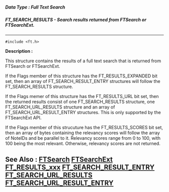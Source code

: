 ##### Data Type : Full Text Search
##### FT_SEARCH_RESULTS - Search results returned from FTSearch or FTSearchExt.
---
```
#include <ft.h>
```
**Description :**

This structure contains the results of a full text search that is returned from 
FTSearch or FTSearchExt.

If the Flags member of this structure has the FT_RESULTS_EXPANDED bit set, then 
an array of FT_SEARCH_RESULT_ENTRY structures will follow the FT_SEARCH_RESULTS 
structure.

If the Flags memer of this structure has the FT_RESULTS_URL bit set, then the 
returned results consist of one FT_SEARCH_RESULTS structure, one 
FT_SEARCH_URL_RESULTS structure and an array of FT_SEARCH_URL_RESULT_ENTRY 
structures.  This is only supported by the FTSearchExt API.

If the Flags member of this strucuture has the  FT_RESULTS_SCORES bit set, then 
an array of bytes containing the relevancy scores will follow the array of 
NoteIDs and be parallel to it.  Relevancy scores range from 0 to 100, with 100 
being the most relevant.  Otherwise, relevancy scores are not returned.

**See Also :**
[FTSearch](/domino-c-api-docs/reference/Func/FTSearch)
[FTSearchExt](/domino-c-api-docs/reference/Func/FTSearchExt)
[FT_RESULTS_xxx](/domino-c-api-docs/reference/Symb/FT_RESULTS_xxx)
[FT_SEARCH_RESULT_ENTRY](/domino-c-api-docs/reference/Data/FT_SEARCH_RESULT_ENTRY)
[FT_SEARCH_URL_RESULTS](/domino-c-api-docs/reference/Data/FT_SEARCH_URL_RESULTS)
[FT_SEARCH_URL_RESULT_ENTRY](/domino-c-api-docs/reference/Data/FT_SEARCH_URL_RESULT_ENTRY)
---
